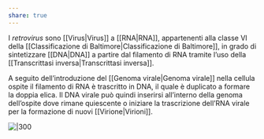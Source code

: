 ```yaml
---
share: true
---
```

I *retrovirus* sono [[Virus|Virus]] a [[RNA|RNA]], appartenenti alla classe VI della [[Classificazione di Baltimore|Classificazione di Baltimore]], in grado di sintetizzare [[DNA|DNA]] a partire dal filamento di RNA tramite l’uso della [[Transcrittasi inversa|Transcrittasi inversa]].

A seguito dell’introduzione del [[Genoma virale|Genoma virale]] nella cellula ospite il filamento di RNA è trascritto in DNA, il quale è duplicato a formare la doppia elica.
Il DNA virale può quindi inserirsi all’interno della genoma dell’ospite dove rimane quiescente o iniziare la trascrizione dell’RNA virale per la formazione di nuovi [[Virione|Virioni]].

![|300](483ae6da24e1005e98d02cddefbac492_MD5%201.png)